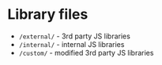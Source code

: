 # Library files

* `/external/` - 3rd party JS libraries
* `/internal/` - internal JS libraries
* `/custom/` - modified 3rd party JS libraries

